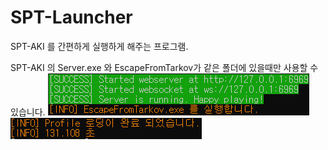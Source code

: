 # SPT-Launcher
SPT-AKI 를 간편하게 실행하게 해주는 프로그램.

SPT-AKI 의 Server.exe 와 EscapeFromTarkov가 같은 폴더에 있을때만 사용할 수 있습니다.
![img1](./img/img1.png)
![img2](./img/img2.png)
